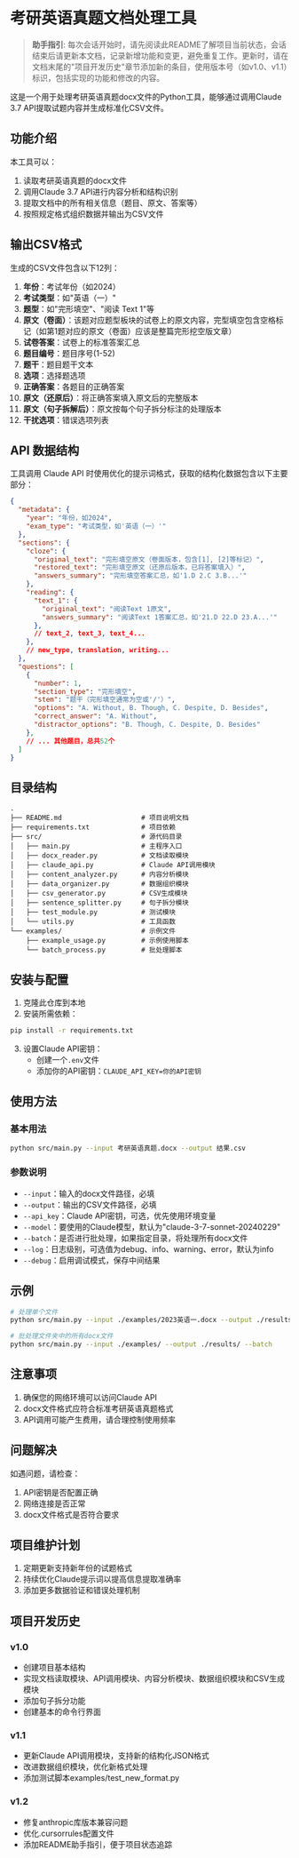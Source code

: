 # 考研英语真题文档处理工具

> **助手指引**: 每次会话开始时，请先阅读此README了解项目当前状态，会话结束后请更新本文档，记录新增功能和变更，避免重复工作。更新时，请在文档末尾的"项目开发历史"章节添加新的条目，使用版本号（如v1.0、v1.1）标识，包括实现的功能和修改的内容。

这是一个用于处理考研英语真题docx文件的Python工具，能够通过调用Claude 3.7 API提取试题内容并生成标准化CSV文件。

## 功能介绍

本工具可以：
1. 读取考研英语真题的docx文件
2. 调用Claude 3.7 API进行内容分析和结构识别
3. 提取文档中的所有相关信息（题目、原文、答案等）
4. 按照规定格式组织数据并输出为CSV文件

## 输出CSV格式

生成的CSV文件包含以下12列：
1. **年份**：考试年份（如2024）
2. **考试类型**：如"英语（一）"
3. **题型**：如"完形填空"、"阅读 Text 1"等
4. **原文（卷面）**：该题对应题型板块的试卷上的原文内容，完型填空包含空格标记（如第1题对应的原文（卷面）应该是整篇完形挖空版文章）
5. **试卷答案**：试卷上的标准答案汇总
6. **题目编号**：题目序号(1-52)
7. **题干**：题目题干文本
8. **选项**：选择题选项
9. **正确答案**：各题目的正确答案
10. **原文（还原后）**：将正确答案填入原文后的完整版本
11. **原文（句子拆解后）**：原文按每个句子拆分标注的处理版本
12. **干扰选项**：错误选项列表

## API 数据结构

工具调用 Claude API 时使用优化的提示词格式，获取的结构化数据包含以下主要部分：

```json
{
  "metadata": {
    "year": "年份，如2024",
    "exam_type": "考试类型，如'英语（一）'"
  },
  "sections": {
    "cloze": {
      "original_text": "完形填空原文（卷面版本，包含[1], [2]等标记）",
      "restored_text": "完形填空原文（还原后版本，已将答案填入）",
      "answers_summary": "完形填空答案汇总，如'1.D 2.C 3.B...'"
    },
    "reading": {
      "text_1": {
        "original_text": "阅读Text 1原文",
        "answers_summary": "阅读Text 1答案汇总，如'21.D 22.D 23.A...'"
      },
      // text_2, text_3, text_4...
    },
    // new_type, translation, writing...
  },
  "questions": [
    {
      "number": 1,
      "section_type": "完形填空",
      "stem": "题干（完形填空通常为空或'/'）",
      "options": "A. Without, B. Though, C. Despite, D. Besides",
      "correct_answer": "A. Without",
      "distractor_options": "B. Though, C. Despite, D. Besides"
    },
    // ... 其他题目，总共52个
  ]
}
```

## 目录结构
```
.
├── README.md                    # 项目说明文档
├── requirements.txt             # 项目依赖
├── src/                         # 源代码目录
│   ├── main.py                  # 主程序入口
│   ├── docx_reader.py           # 文档读取模块
│   ├── claude_api.py            # Claude API调用模块
│   ├── content_analyzer.py      # 内容分析模块
│   ├── data_organizer.py        # 数据组织模块
│   ├── csv_generator.py         # CSV生成模块
│   ├── sentence_splitter.py     # 句子拆分模块
│   ├── test_module.py           # 测试模块
│   └── utils.py                 # 工具函数
└── examples/                    # 示例文件
    ├── example_usage.py         # 示例使用脚本
    └── batch_process.py         # 批处理脚本
```

## 安装与配置

1. 克隆此仓库到本地
2. 安装所需依赖：
```bash
pip install -r requirements.txt
```
3. 设置Claude API密钥：
   - 创建一个`.env`文件
   - 添加你的API密钥：`CLAUDE_API_KEY=你的API密钥`

## 使用方法

### 基本用法
```bash
python src/main.py --input 考研英语真题.docx --output 结果.csv
```

### 参数说明
- `--input`：输入的docx文件路径，必填
- `--output`：输出的CSV文件路径，必填
- `--api_key`：Claude API密钥，可选，优先使用环境变量
- `--model`：要使用的Claude模型，默认为"claude-3-7-sonnet-20240229"
- `--batch`：是否进行批处理，如果指定目录，将处理所有docx文件
- `--log`：日志级别，可选值为debug、info、warning、error，默认为info
- `--debug`：启用调试模式，保存中间结果

## 示例
```bash
# 处理单个文件
python src/main.py --input ./examples/2023英语一.docx --output ./results/2023英语一.csv

# 批处理文件夹中的所有docx文件
python src/main.py --input ./examples/ --output ./results/ --batch
```

## 注意事项

1. 确保您的网络环境可以访问Claude API
2. docx文件格式应符合标准考研英语真题格式
3. API调用可能产生费用，请合理控制使用频率

## 问题解决

如遇问题，请检查：
1. API密钥是否配置正确
2. 网络连接是否正常
3. docx文件格式是否符合要求

## 项目维护计划
1. 定期更新支持新年份的试题格式
2. 持续优化Claude提示词以提高信息提取准确率
3. 添加更多数据验证和错误处理机制 

## 项目开发历史

### v1.0
- 创建项目基本结构
- 实现文档读取模块、API调用模块、内容分析模块、数据组织模块和CSV生成模块
- 添加句子拆分功能
- 创建基本的命令行界面

### v1.1
- 更新Claude API调用模块，支持新的结构化JSON格式
- 改进数据组织模块，优化新格式处理
- 添加测试脚本examples/test_new_format.py

### v1.2
- 修复anthropic库版本兼容问题
- 优化.cursorrules配置文件
- 添加README助手指引，便于项目状态追踪 